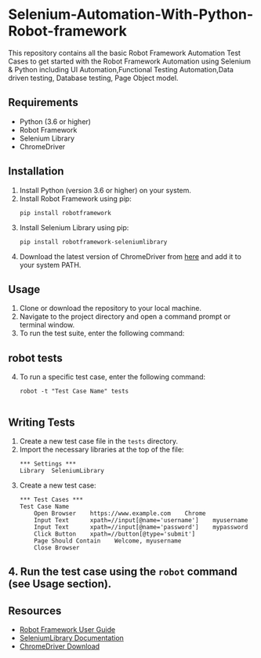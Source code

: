 # Selenium-Automation-With-Python-Robot-framework

This repository contains all the basic Robot Framework Automation Test Cases to get started with the Robot Framework Automation using Selenium & Python including UI Automation,Functional Testing Automation,Data driven testing, Database testing, Page Object model.

## Requirements
 * Python (3.6 or higher)
 * Robot Framework
 * Selenium Library
 * ChromeDriver

## Installation
 1. Install Python (version 3.6 or higher) on your system.
 2. Install Robot Framework using pip:
    ```
    pip install robotframework
    ```
 3. Install Selenium Library using pip:
    ```
    pip install robotframework-seleniumlibrary
    ```
 4. Download the latest version of ChromeDriver from [here](https://sites.google.com/a/chromium.org/chromedriver/downloads) and add it to your system PATH.

## Usage
 1. Clone or download the repository to your local machine.
 2. Navigate to the project directory and open a command prompt or terminal window.
 3. To run the test suite, enter the following command:
    
##    robot tests
    
 4. To run a specific test case, enter the following command:
    ```
    robot -t "Test Case Name" tests
    

## Writing Tests
 1. Create a new test case file in the `tests` directory.
 2. Import the necessary libraries at the top of the file:
    ```
    *** Settings ***
    Library  SeleniumLibrary
    ```
 3. Create a new test case:
    ```
    *** Test Cases ***
    Test Case Name
        Open Browser    https://www.example.com    Chrome
        Input Text      xpath=//input[@name='username']    myusername
        Input Text      xpath=//input[@name='password']    mypassword
        Click Button    xpath=//button[@type='submit']
        Page Should Contain    Welcome, myusername
        Close Browser
    ```
## 4. Run the test case using the `robot` command (see Usage section).

## Resources
 * [Robot Framework User Guide](https://robotframework.org/robotframework/latest/RobotFrameworkUserGuide.html)
 * [SeleniumLibrary Documentation](https://robotframework.org/SeleniumLibrary/SeleniumLibrary.html)
 * [ChromeDriver Download](https://sites.google.com/a/chromium.org/chromedriver/downloads)
